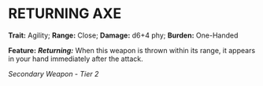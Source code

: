 ﻿---
tags:
  - Item
  - Weapon
name: 'RETURNING AXE'
trait: 'Agility'
range: 'Close'
damage: 'd6+4 phy'
burden: 'One-Handed'
feat_name: 'Returning'
feat_text: 'When this weapon is thrown within its range, it appears in your hand immediately after the attack.'
primary_or_secondary: 'Secondary Weapon'
tier: 2
---

# RETURNING AXE

**Trait:** Agility; **Range:** Close; **Damage:** d6+4 phy; **Burden:** One-Handed

**Feature:** ***Returning:*** When this weapon is thrown within its range, it appears in your hand immediately after the attack.

*Secondary Weapon - Tier 2*
